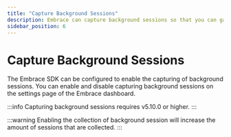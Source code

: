 ```yaml
---
title: "Capture Background Sessions"
description: Embrace can capture background sessions so that you can gain insight into user experiences that are affected by events that happen in the background.
sidebar_position: 6
---
```


# Capture Background Sessions

The Embrace SDK can be configured to enable the capturing of background sessions. You can enable and disable capturing background sessions on the settings page of the Embrace dashboard.

:::info
Capturing background sessions requires v5.10.0 or higher.
:::

:::warning
Enabling the collection of background session will increase the amount of sessions that are collected.
:::
